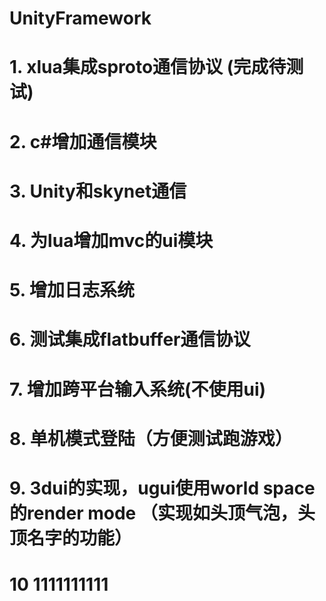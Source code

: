 # UnityFramework

# 1. xlua集成sproto通信协议 (完成待测试)

# 2. c#增加通信模块

# 3. Unity和skynet通信

# 4. 为lua增加mvc的ui模块  

# 5. 增加日志系统

# 6. 测试集成flatbuffer通信协议

# 7. 增加跨平台输入系统(不使用ui)

# 8. 单机模式登陆（方便测试跑游戏）

# 9. 3dui的实现，ugui使用world space的render mode （实现如头顶气泡，头顶名字的功能）

# 10 1111111111




